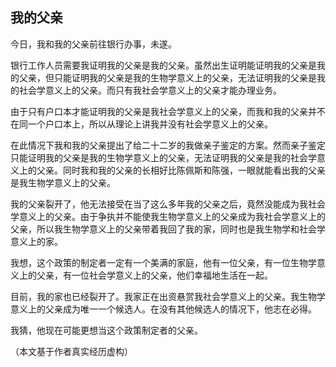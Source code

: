 ## 我的父亲


今日，我和我的父亲前往银行办事，未遂。

银行工作人员需要我证明我的父亲是我的父亲。虽然出生证明能证明我的父亲是我的父亲，但只能证明我的父亲是我的生物学意义上的父亲，无法证明我的父亲是我的社会学意义上的父亲。而只有我社会学意义上的父亲才能办理业务。

由于只有户口本才能证明我的父亲是我社会学意义上的父亲，而我和我的父亲并不在同一个户口本上，所以从理论上讲我并没有社会学意义上的父亲。

在此情况下我和我的父亲提出了给二十二岁的我做亲子鉴定的方案。然而亲子鉴定只能证明我的父亲是我的生物学意义上的父亲，无法证明我的父亲是我的社会学意义上的父亲。同时我和我的父亲的长相好比陈佩斯和陈强，一眼就能看出我的父亲是我生物学意义上的父亲。

我的父亲裂开了，他无法接受在当了这么多年我的父亲之后，竟然没能成为我社会学意义上的父亲。由于争执并不能使我生物学意义上的父亲成为我社会学意义上的父亲，所以我生物学意义上的父亲带着我回了我的家，同时也是我生物学和社会学意义上的家。

我想，这个政策的制定者一定有一个美满的家庭，他有一位父亲，有一位生物学意义上的父亲，有一位社会学意义上的父亲，他们幸福地生活在一起。

目前，我的家也已经裂开了。我家正在出资悬赏我社会学意义上的父亲。我生物学意义上的父亲成为唯一一个候选人。在没有其他候选人的情况下，他志在必得。

我猜，他现在可能更想当这个政策制定者的父亲。

（本文基于作者真实经历虚构）
